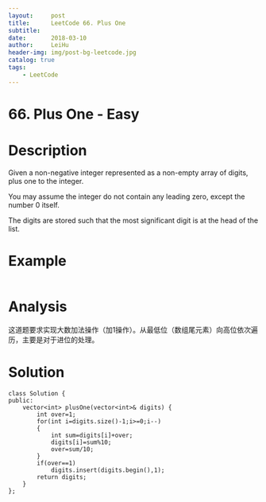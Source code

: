 ```yaml
---
layout:     post
title:      LeetCode 66. Plus One
subtitle:   
date:       2018-03-10
author:     LeiHu
header-img: img/post-bg-leetcode.jpg
catalog: true
tags:
    - LeetCode
---
```

# 66. Plus One - Easy

# Description
Given a non-negative integer represented as a non-empty array of digits, plus one to the integer.

You may assume the integer do not contain any leading zero, except the number 0 itself.

The digits are stored such that the most significant digit is at the head of the list.

# Example
```

```

# Analysis
这道题要求实现大数加法操作（加1操作）。从最低位（数组尾元素）向高位依次遍历，主要是对于进位的处理。

# Solution
```
class Solution {
public:
    vector<int> plusOne(vector<int>& digits) {
        int over=1;
        for(int i=digits.size()-1;i>=0;i--)
        {
            int sum=digits[i]+over;
            digits[i]=sum%10;
            over=sum/10;
        }
        if(over==1)
            digits.insert(digits.begin(),1);
        return digits;
    }
};
```
